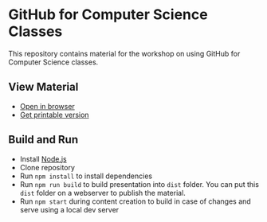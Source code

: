 # GitHub for Computer Science Classes

This repository contains material for the workshop on using GitHub for Computer Science classes.

## View Material

* [Open in browser](https://rstropek.github.io/GitHubEduWorkshop)
* [Get printable version](https://rstropek.github.io/GitHubEduWorkshop?print-pdf)

## Build and Run

* Install [Node.js](https://nodejs.org/en/)
* Clone repository
* Run `npm install` to install dependencies
* Run `npm run build` to build presentation into `dist` folder. You can put this `dist` folder on a webserver to publish the material.
* Run `npm start` during content creation to build in case of changes and serve using a local dev server
